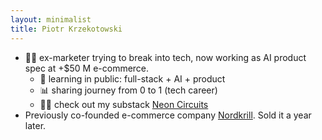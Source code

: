 ```yaml
---
layout: minimalist
title: Piotr Krzekotowski
---
```


* 👨‍💼 ex-marketer trying to break into tech, now working as AI product spec at +$50 M e-commerce.
  * 🌱 learning in public: full-stack + AI + product
  * 📊 sharing journey from 0 to 1 (tech career)
  * 🧑‍🔬 check out my substack [Neon Circuits](link-to-neon-circuits)
* Previously co-founded e-commerce company [Nordkrill](link-to-nordkrill). Sold it a year later.
